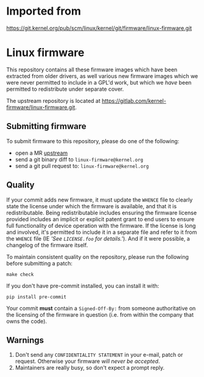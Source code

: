 # Imported from
https://git.kernel.org/pub/scm/linux/kernel/git/firmware/linux-firmware.git

# Linux firmware

This repository contains all these firmware images which have been
extracted from older drivers, as well various new firmware images which
we were never permitted to include in a GPL'd work, but which we _have_
been permitted to redistribute under separate cover.

The upstream repository is located at <https://gitlab.com/kernel-firmware/linux-firmware.git>.

## Submitting firmware

To submit firmware to this repository, please do one of the following:

* open a MR [upstream](https://gitlab.com/kernel-firmware/linux-firmware)
* send a git binary diff to `linux-firmware@kernel.org`
* send a git pull request to: `linux-firmware@kernel.org`

## Quality

If your commit adds new firmware, it must update the `WHENCE` file to
clearly state the license under which the firmware is available, and
that it is redistributable. Being redistributable includes ensuring
the firmware license provided includes an implicit or explicit
patent grant to end users to ensure full functionality of device
operation with the firmware. If the license is long and involved, it's
permitted to include it in a separate file and refer to it from the
`WHENCE` file (IE _'See `LICENSE.foo` for details.'_).
And if it were possible, a changelog of the firmware itself.

To maintain consistent quality on the repository, please run the following
before submitting a patch:

```shell
make check
```

If you don't have pre-commit installed, you can install it with:

```shell
pip install pre-commit
```

Your commit **must** contain a `Signed-Off-By:` from someone authoritative on
the licensing of the firmware in question (i.e. from within the company
that owns the code).

## Warnings

1. Don't send any `CONFIDENTIALITY STATEMENT` in your e-mail, patch or
request. Otherwise your firmware _will never be accepted_.
2. Maintainers are really busy, so don't expect a prompt reply.
